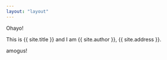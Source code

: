 ```yaml
---
layout: "layout"
---
```


Ohayo!

This is {{ site.title }} and I am {{ site.author }}, {{ site.address }}.

amogus!
